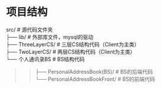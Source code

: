 # 项目结构
src/  # 源代码文件夹  
├── lib/                          # 外部库文件，mysql的驱动  
├── ThreeLayerCS/                 # 三层CS结构代码（Client为主类）  
├── TwoLayerCS/                   # 两层CS结构代码（Client为主类）  
└── 个人通讯录BS                  # BS结构代码  
>>├── PersonalAddressBook(BS)/  # BS的后端代码  
>>└── PersonalAddressBookFront/ # BS的前端代码  
